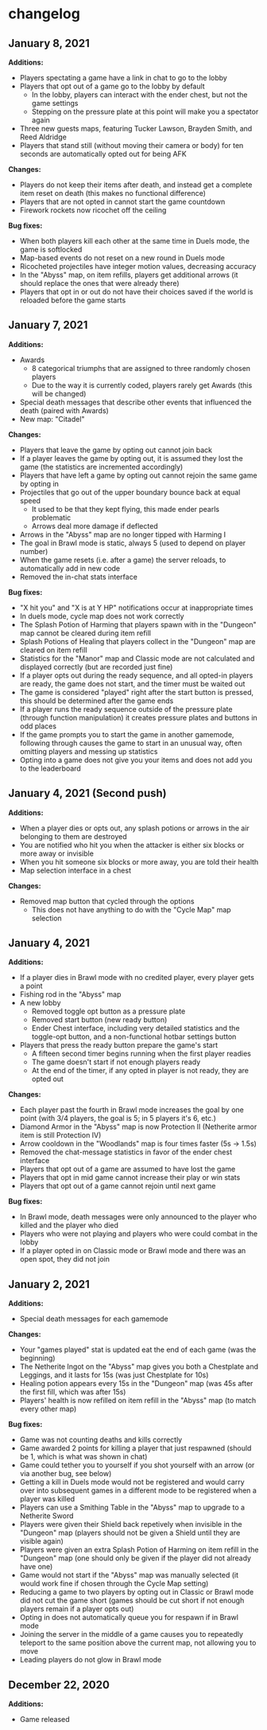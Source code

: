 # changelog

## January 8, 2021

**Additions:**
* Players spectating a game have a link in chat to go to the lobby
* Players that opt out of a game go to the lobby by default
    * In the lobby, players can interact with the ender chest, but not the game settings
    * Stepping on the pressure plate at this point will make you a spectator again
* Three new guests maps, featuring Tucker Lawson, Brayden Smith, and Reed Aldridge
* Players that stand still (without moving their camera or body) for ten seconds are automatically opted out for being AFK

**Changes:**
* Players do not keep their items after death, and instead get a complete item reset on death (this makes no functional difference)
* Players that are not opted in cannot start the game countdown
* Firework rockets now ricochet off the ceiling

**Bug fixes:**
* When both players kill each other at the same time in Duels mode, the game is softlocked
* Map-based events do not reset on a new round in Duels mode
* Ricocheted projectiles have integer motion values, decreasing accuracy
* In the "Abyss" map, on item refills, players get additional arrows (it should replace the ones that were already there)
* Players that opt in or out do not have their choices saved if the world is reloaded before the game starts

## January 7, 2021

**Additions:**
* Awards
    * 8 categorical triumphs that are assigned to three randomly chosen players
    * Due to the way it is currently coded, players rarely get Awards (this will be changed)
* Special death messages that describe other events that influenced the death (paired with Awards)
* New map: "Citadel"

**Changes:**
* Players that leave the game by opting out cannot join back
* If a player leaves the game by opting out, it is assumed they lost the game (the statistics are incremented accordingly)
* Players that have left a game by opting out cannot rejoin the same game by opting in
* Projectiles that go out of the upper boundary bounce back at equal speed
    * It used to be that they kept flying, this made ender pearls problematic
    * Arrows deal more damage if deflected
* Arrows in the "Abyss" map are no longer tipped with Harming I
* The goal in Brawl mode is static, always 5 (used to depend on player number)
* When the game resets (i.e. after a game) the server reloads, to automatically add in new code
* Removed the in-chat stats interface

**Bug fixes:**
* "X hit you" and "X is at Y HP" notifications occur at inappropriate times
* In duels mode, cycle map does not work correctly
* The Splash Potion of Harming that players spawn with in the "Dungeon" map cannot be cleared during item refill
* Splash Potions of Healing that players collect in the "Dungeon" map are cleared on item refill
* Statistics for the "Manor" map and Classic mode are not calculated and displayed correctly (but are recorded just fine)
* If a player opts out during the ready sequence, and all opted-in players are ready, the game does not start, and the timer must be waited out
* The game is considered "played" right after the start button is pressed, this should be determined after the game ends
* If a player runs the ready sequence outside of the pressure plate (through function manipulation) it creates pressure plates and buttons in odd places
* If the game prompts you to start the game in another gamemode, following through causes the game to start in an unusual way, often omitting players and messing up statistics
* Opting into a game does not give you your items and does not add you to the leaderboard

## January 4, 2021 (Second push)

**Additions:**
* When a player dies or opts out, any splash potions or arrows in the air belonging to them are destroyed
* You are notified who hit you when the attacker is either six blocks or more away or invisible
* When you hit someone six blocks or more away, you are told their health
* Map selection interface in a chest

**Changes:**
* Removed map button that cycled through the options
    * This does not have anything to do with the "Cycle Map" map selection

## January 4, 2021

**Additions:**
* If a player dies in Brawl mode with no credited player, every player gets a point
* Fishing rod in the "Abyss" map
* A new lobby
    * Removed toggle opt button as a pressure plate
    * Removed start button (new ready button)
    * Ender Chest interface, including very detailed statistics and the toggle-opt button, and a non-functional hotbar settings button
* Players that press the ready button prepare the game's start
    * A fifteen second timer begins running when the first player readies
    * The game doesn't start if not enough players ready
    * At the end of the timer, if any opted in player is not ready, they are opted out

**Changes:**
* Each player past the fourth in Brawl mode increases the goal by one point (with 3/4 players, the goal is 5; in 5 players it's 6, etc.)
* Diamond Armor in the "Abyss" map is now Protection II (Netherite armor item is still Protection IV)
* Arrow cooldown in the "Woodlands" map is four times faster (5s -> 1.5s)
* Removed the chat-message statistics in favor of the ender chest interface
* Players that opt out of a game are assumed to have lost the game
* Players that opt in mid game cannot increase their play or win stats
* Players that opt out of a game cannot rejoin until next game

**Bug fixes:**
* In Brawl mode, death messages were only announced to the player who killed and the player who died
* Players who were not playing and players who were could combat in the lobby
* If a player opted in on Classic mode or Brawl mode and there was an open spot, they did not join


## January 2, 2021

**Additions:**
* Special death messages for each gamemode

**Changes:**
* Your "games played" stat is updated eat the end of each game (was the beginning)
* The Netherite Ingot on the "Abyss" map gives you both a Chestplate and Leggings, and it lasts for 15s (was just Chestplate for 10s)
* Healing potion appears every 15s in the "Dungeon" map (was 45s after the first fill, which was after 15s)
* Players' health is now refilled on item refill in the "Abyss" map (to match every other map)

**Bug fixes:**
* Game was not counting deaths and kills correctly
* Game awarded 2 points for killing a player that just respawned (should be 1, which is what was shown in chat)
* Game could tether you to yourself if you shot yourself with an arrow (or via another bug, see below)
* Getting a kill in Duels mode would not be registered and would carry over into subsequent games in a different mode to be registered when a player was killed
* Players can use a Smithing Table in the "Abyss" map to upgrade to a Netherite Sword
* Players were given their Shield back repetively when invisible in the "Dungeon" map (players should not be given a Shield until they are visible again)
* Players were given an extra Splash Potion of Harming on item refill in the "Dungeon" map (one should only be given if the player did not already have one)
* Game would not start if the "Abyss" map was manually selected (it would work fine if chosen through the Cycle Map setting)
* Reducing a game to two players by opting out in Classic or Brawl mode did not cut the game short (games should be cut short if not enough players remain if a player opts out)
* Opting in does not automatically queue you for respawn if in Brawl mode
* Joining the server in the middle of a game causes you to repeatedly teleport to the same position above the current map, not allowing you to move
* Leading players do not glow in Brawl mode

## December 22, 2020

**Additions:**
* Game released
